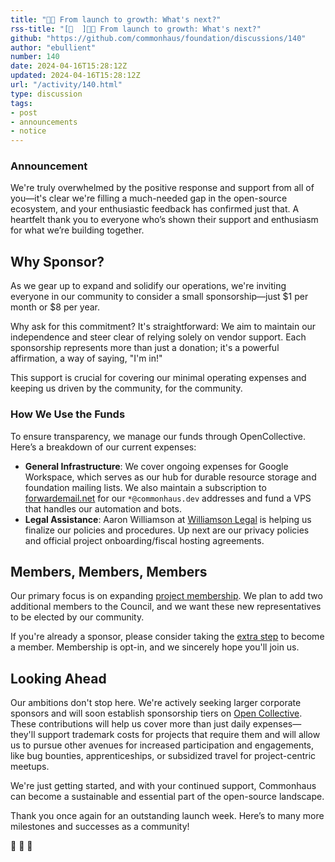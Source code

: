 ```yaml
---
title: "🎉🚀 From launch to growth: What's next?"
rss-title: "[📣  ]🎉🚀 From launch to growth: What's next?"
github: "https://github.com/commonhaus/foundation/discussions/140"
author: "ebullient"
number: 140
date: 2024-04-16T15:28:12Z
updated: 2024-04-16T15:28:12Z
url: "/activity/140.html"
type: discussion
tags:
- post
- announcements
- notice
---
```

### Announcement

We're truly overwhelmed by the positive response and support from all of you—it's clear we're filling a much-needed gap in the open-source ecosystem, and your enthusiastic feedback has confirmed just that. A heartfelt thank you to everyone who’s shown their support and enthusiasm for what we’re building together.

## Why Sponsor?

As we gear up to expand and solidify our operations, we're inviting everyone in our community to consider a small sponsorship—just $1 per month or $8 per year.

Why ask for this commitment? It's straightforward: We aim to maintain our independence and steer clear of relying solely on vendor support. Each sponsorship represents more than just a donation; it's a powerful affirmation, a way of saying, "I'm in!" 

This support is crucial for covering our minimal operating expenses and keeping us driven by the community, for the community.

### How We Use the Funds

To ensure transparency, we manage our funds through OpenCollective. Here’s a breakdown of our current expenses:

- **General Infrastructure**:
    We cover ongoing expenses for Google Workspace, which serves as our hub for durable resource storage and foundation mailing lists.     We also maintain a subscription to [forwardemail.net](https://forwardemail.net/) for our `*@commonhaus.dev` addresses and fund a VPS that handles our automation and bots.
- **Legal Assistance**: Aaron Williamson at [Williamson Legal](https://www.williamson.legal/) is helping us finalize our policies and procedures. Up next are our privacy policies and official project onboarding/fiscal hosting agreements.

## Members, Members, Members

Our primary focus is on expanding [project membership](https://www.commonhaus.org/bylaws/cf-membership.html). We plan to add two additional members to the Council, and we want these new representatives to be elected by our community.

If you're already a sponsor, please consider taking the [extra step](https://github.com/commonhaus/sponsors/issues/new?assignees=&labels=new-member&projects=&template=membership-application.md&title=Membership+application%3A+%5BYour+Name%5D) to become a member. Membership is opt-in, and we sincerely hope you'll join us.

## Looking Ahead

Our ambitions don't stop here. We're actively seeking larger corporate sponsors and will soon establish sponsorship tiers on [Open Collective](https://opencollective.com/commonhaus-foundation). These contributions will help us cover more than just daily expenses—they'll support trademark costs for projects that require them and will allow us to pursue other avenues for increased participation and engagements, like bug bounties, apprenticeships, or subsidized travel for project-centric meetups.

We're just getting started, and with your continued support, Commonhaus can become a sustainable and essential part of the open-source landscape.

Thank you once again for an outstanding launch week. Here’s to many more milestones and successes as a community!

🙏 🥰 🚀
